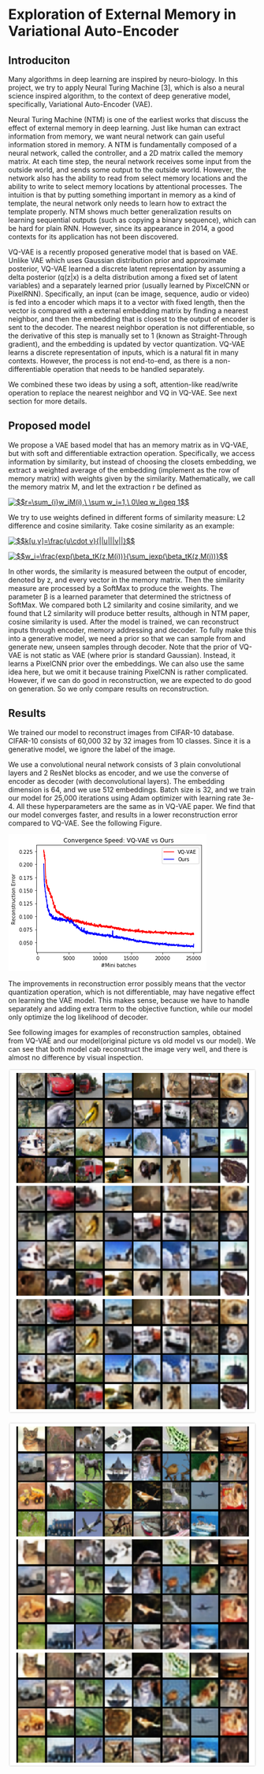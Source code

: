 # Exploration of External Memory in Variational Auto-Encoder

## Introduciton

Many algorithms in deep learning are inspired by neuro-biology. In this project, we try to apply Neural Turing Machine [3], which is also a neural science inspired algorithm, to the context of deep generative model, specifically, Variational Auto-Encoder (VAE). 

Neural Turing Machine (NTM) is one of the earliest works that discuss the effect of external memory in deep learning. Just like human can extract information from memory, we want neural network can gain useful information stored in memory. A NTM is fundamentally composed of a neural network, called the controller, and a 2D matrix called the memory matrix. At each time step, the neural network receives some input from the outside world, and sends some output to the outside world. However, the network also has the ability to read from select memory locations and the ability to write to select memory locations by attentional processes. The intuition is that by putting something important in memory as a kind of template, the neural network only needs to learn how to extract the template properly. NTM shows much better generalization results on learning sequential outputs (such as copying a binary sequence), which can be hard for plain RNN. However, since its appearance in 2014, a good contexts for its application has not been discovered.

VQ-VAE is a recently proposed generative model that is based on VAE. Unlike VAE which uses Gaussian distribution prior and approximate posterior, VQ-VAE learned a discrete latent representation by assuming a delta posterior (q(z|x) is a delta distribution among a fixed set of latent variables) and a separately learned prior (usually learned by PixcelCNN or PixelRNN). Specifically, an input (can be image, sequence, audio or video) is fed into a encoder which maps it to a vector with fixed length, then the vector is compared with a external embedding matrix by finding a nearest neighbor, and then the embedding that is closest to the output of encoder is sent to the decoder. The nearest neighbor operation is not differentiable, so the derivative of this step is manually set to 1 (known as Straight-Through gradient), and the embedding is updated by vector quantization. VQ-VAE learns a discrete representation of inputs, which is a natural fit in many contexts. However, the process is not end-to-end, as there is a non-differentiable operation that needs to be handled separately. 

We combined these two ideas by using a soft, attention-like read/write operation to replace the nearest neighbor and VQ in VQ-VAE. See next section for more details.

## Proposed model

We propose a VAE based model that has an memory matrix as in VQ-VAE, but with soft and differentiable extraction operation. Specifically, we access information by similarity, but instead of choosing the closets embedding, we extract a weighted average of the embedding (implement as the row of memory matrix) with weights given by the similarity. Mathematically, we call the memory matrix M, and let the extraction r be defined as 

<a href="https://www.codecogs.com/eqnedit.php?latex=$$r=\sum_{i}w_iM(i),\&space;\sum&space;w_i=1,\&space;0\leq&space;w_i\geq&space;1$$" target="_blank"><img src="https://latex.codecogs.com/gif.latex?$$r=\sum_{i}w_iM(i),\&space;\sum&space;w_i=1,\&space;0\leq&space;w_i\geq&space;1$$" title="$$r=\sum_{i}w_iM(i),\ \sum w_i=1,\ 0\leq w_i\geq 1$$" /></a>

We try to use weights defined in different forms of similarity measure: L2 difference and cosine similarity. Take cosine similarity as an example:

<a href="https://www.codecogs.com/eqnedit.php?latex=$$k[u,v]=\frac{u\cdot&space;v}{||u|||v||}$$" target="_blank"><img src="https://latex.codecogs.com/gif.latex?$$k[u,v]=\frac{u\cdot&space;v}{||u|||v||}$$" title="$$k[u,v]=\frac{u\cdot v}{||u|||v||}$$" /></a>

<a href="https://www.codecogs.com/eqnedit.php?latex=$$w_i=\frac{exp(\beta_tK(z,M(i))}{\sum_jexp(\beta_tK(z,M(j))}$$" target="_blank"><img src="https://latex.codecogs.com/gif.latex?$$w_i=\frac{exp(\beta_tK(z,M(i))}{\sum_jexp(\beta_tK(z,M(j))}$$" title="$$w_i=\frac{exp(\beta_tK(z,M(i))}{\sum_jexp(\beta_tK(z,M(j))}$$" /></a>

In other words, the similarity is measured between the output of encoder, denoted by z, and every vector in the memory matrix. Then the similarity measure are processed by a SoftMax to produce the weights. The parameter β is a learned parameter that determined the strictness of SoftMax.
We compared both L2 similarity and cosine similarity, and we found that L2 similarity will produce better results, although in NTM paper, cosine similarity is used. 
After the model is trained, we can reconstruct inputs through encoder, memory addressing and decoder. To fully make this into a generative model, we need a prior so that we can sample from and generate new, unseen samples through decoder. Note that the prior of VQ-VAE is not static as VAE (where prior is standard Gaussian). Instead, it learns a PixelCNN prior over the embeddings. We can also use the same idea here, but we omit it because training PixelCNN is rather complicated. However, if we can do good in reconstruction, we are expected to do good on generation. So we only compare results on reconstruction.


## Results

We trained our model to reconstruct images from CIFAR-10 database. CIFAR-10 consists of 60,000 32 by 32 images from 10 classes. Since it is a generative model, we ignore the label of the image. 

We use a convolutional neural network consists of 3 plain convolutional layers and 2 ResNet blocks as encoder, and we use the converse of encoder as decoder (with deconvolutional layers). The embedding dimension is 64, and we use 512 embeddings. Batch size is 32, and we train our model for 25,000 iterations using Adam optimizer with learning rate 3e-4. All these hyperparameters are the same as in VQ-VAE paper. 
We find that our model converges faster, and results in a lower reconstruction error compared to VQ-VAE. See the following Figure.

![](https://github.com/YuhuiNi/Exploration-of-External-Memory-in-Variational-Auto-Encoder/raw/master/images/convergence_speed.png)

The improvements in reconstruction error possibly means that the vector quantization operation, which is not differentiable, may have negative effect on learning the VAE model. This makes sense, because we have to handle separately and adding extra term to the objective function, while our model only optimize the log likelihood of decoder. 

See following images for examples of reconstruction samples, obtained from VQ-VAE and our model(original picture vs old model vs our model). We can see that both model cab reconstruct the image very well, and there is almost no difference by visual inspection.

![](https://github.com/YuhuiNi/Exploration-of-External-Memory-in-Variational-Auto-Encoder/raw/master/images/result1.jpg)

![](https://github.com/YuhuiNi/Exploration-of-External-Memory-in-Variational-Auto-Encoder/raw/master/images/result2.jpg)



























